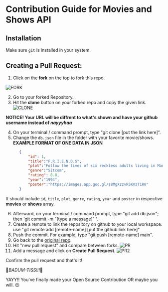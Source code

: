 # Contribution Guide for Movies and Shows API

## Installation
Make sure `git` is installed in your system.

## Creating a Pull Request: 

1) Click on the **fork** on the top to fork this repo.

![FORK](https://user-images.githubusercontent.com/46138150/135512198-b6d37c9c-1a68-4e7a-a961-76a1e18be3bd.png)

2) Go to your forked Repository.
3) Hit the **clone** button on your forked repo and copy the given link.
![CLONE](https://user-images.githubusercontent.com/46138150/135512568-c6b723f5-500b-481c-873f-914b3f68af65.png)

**NOTICE! Your URL will be diffrent to what's shown and have your github username instead of *nayyyhaa***

4) On your terminal / command prompt, type "git clone [put the link here]".
5) Change the `db.json` file in the folder with your favorite movie/shows.
**EXAMPLE FORMAT OF ONE DATA IN JSON**
```json
      {
          "id": 1,
          "title":"F.R.I.E.N.D.S",
          "plot":"Follow the lives of six reckless adults living in Manhattan, as they indulge in adventures which make their lives both troublesome and happening.",
          "genre":"Sitcom",
          "rating": 8.8,
          "year":"1994",
          "poster":"https://images.app.goo.gl/s8MgXzzvR5KmzT1R8"
      }
```

It should include `id`, `title`, `plot`, `genre`, `rating`, `year` and `poster` in respective **movies** or **shows** array.

6) Afterward, on your terminal / command prompt, type "git add db.json"; then 'git commit -m "[type a message]" '.
7) Create a remote to link the repository on github to your local workspace. use "git remote add [remote-name] [put the github link here]"
8) Push the commit. For example, type "git push [remote-name] main".
9) Go back to the [original repo](https://github.com/nayyyhaa/movies-and-shows-api).
10) Hit "new pull request" and compare between forks.
![PR](https://user-images.githubusercontent.com/46138150/135514215-c98ddc1b-a7f2-45d7-b60d-ec2490cf7cbb.png)
11) Add a message and click on **Create Pull Request**.
![PR2](https://user-images.githubusercontent.com/46138150/135514625-c121de09-c64e-462d-8017-16f8e14de5fe.png)

Confirm the pull request and that's it!

🥁*BADUM-TISS!!!*🥁

YAYY!! You've finally made your Open Source Contribution OR maybe you will. 😉



